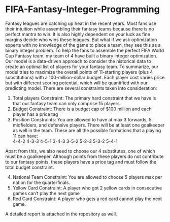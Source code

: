 # FIFA-Fantasy-Integer-Programming
Fantasy leagues are catching up heat in the recent years. Most fans use their intuition while assembling their fantasy teams because there is no perfect mantra to win. It is also highly dependent on your luck as fine margins decide who wins these leagues. But what if we ask optimization experts with no knowledge of the game to place a team, they see this as a binary integer problem. To help the fans to assemble the perfect FIFA World Cup Fantasy team, my team of 4 have built a binary integer optimization. Our model is a data-driven approach to consider the historical data to create an optimal list of players for your fantasy team.
To summarize, our model tries to maximize the overall points of 11-starting players (plus 4 substitutions) with a 100-million-dollar budget. Each player cost varies price but with different scoring potential, which will be quantified with our predicting model. There are several constraints taken into consideration:
1.	Total players Constraint: The primary hard constraint that we have is that our fantasy team can only comprise 15 players.  
2.	Budget Constraint: There is a budget cap of $100 million and each player has a price tag
3.	Position Constraints: You are allowed to have at max 3 forwards, 5 midfielders, and defensive players. There will be at least one goalkeeper as well in the team. These are all the possible formations that a playing 11 can have:   
 4-4-2
 4-3-3
 4-5-1
 3-4-3
 3-5-2
 5-2-3
 5-3-2
 5-4-1 

Apart from this, we also need to choose our 4 substitutes, one of which must be a goalkeeper. Although points from these players do not contribute to our fantasy points, these players have a price tag and must follow the total budget constraint.

4.	National Team Constraint: You are allowed to choose 5 players max per nation for the quarterfinals.
5.	Yellow Card Constraint: A player who got 2 yellow cards in consecutive games can’t play the next game  
6.	Red Card Constraint: A player who gets a red card cannot play the next game.

A detailed report is attached in the repository as well.
